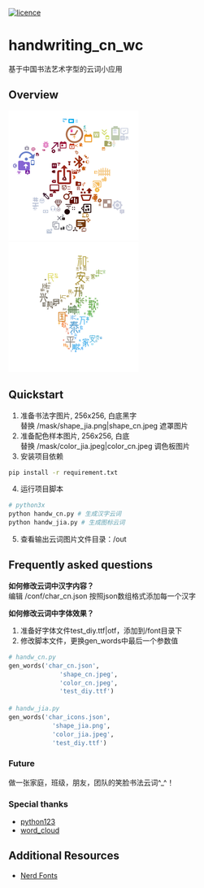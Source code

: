 [![licence](http://img.shields.io/badge/licence-MIT-blue.svg?style=flat)](https://github.com/amueller/word_cloud/blob/master/LICENSE)

# handwriting_cn_wc
基于中国书法艺术字型的云词小应用

## Overview
![家](./out/handwriting_1.png)
![生](./out/handwriting_2.png)

## Quickstart
1. 准备书法字图片, 256x256, 白底黑字  
替换 /mask/shape_jia.png|shape_cn.jpeg 遮罩图片
2. 准备配色样本图片, 256x256, 白底     
替换 /mask/color_jia.jpeg|color_cn.jpeg 调色板图片 
3. 安装项目依赖
```bash
pip install -r requirement.txt
```
4. 运行项目脚本
```python
# python3x
python handw_cn.py # 生成汉字云词
python handw_jia.py # 生成图标云词
```
5. 查看输出云词图片文件目录：/out

## Frequently asked questions
**如何修改云词中汉字内容？**  
编辑 /conf/char_cn.json 按照json数组格式添加每一个汉字

**如何修改云词中字体效果？**  
1. 准备好字体文件test_diy.ttf|otf，添加到/font目录下
2. 修改脚本文件，更换gen_words中最后一个参数值 
```python
# handw_cn.py 
gen_words('char_cn.json',
              'shape_cn.jpeg',
              'color_cn.jpeg',
              'test_diy.ttf')

# handw_jia.py 
gen_words('char_icons.json', 
            'shape_jia.png', 
            'color_jia.jpeg', 
            'test_diy.ttf')
```  
### Future 
做一张家庭，班级，朋友，团队的笑脸书法云词^_^！


### Special thanks
- [python123](https://python123.io/tutorials/word_cloud)
- [word_cloud](https://github.com/amueller/word_cloud)

## Additional Resources
- [Nerd Fonts](https://www.nerdfonts.com/)
